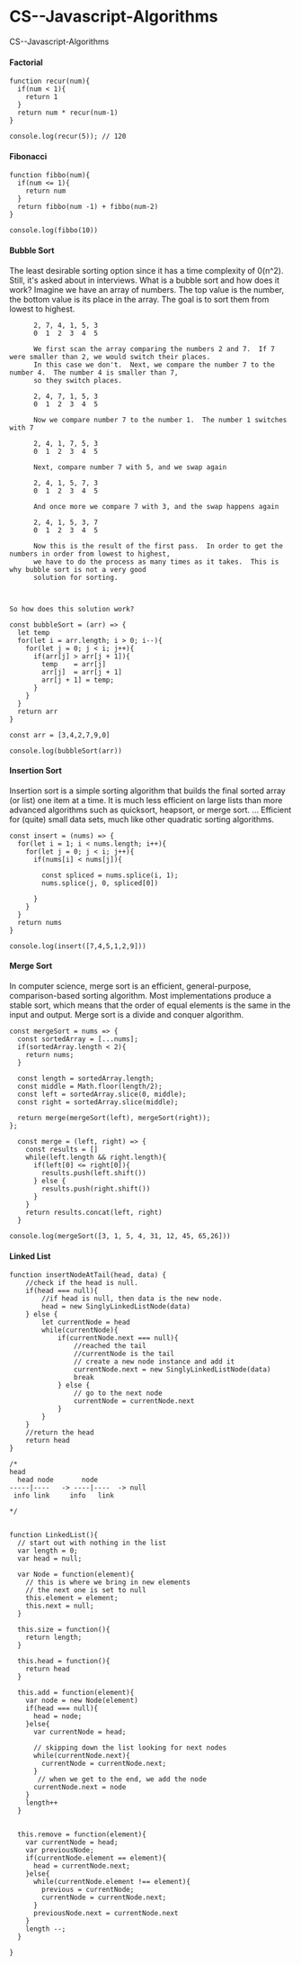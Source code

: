 # CS--Javascript-Algorithms
CS--Javascript-Algorithms


#### Factorial 
```
function recur(num){
  if(num < 1){
    return 1
  }
  return num * recur(num-1)
}

console.log(recur(5)); // 120
```

#### Fibonacci
```
function fibbo(num){
  if(num <= 1){
    return num
  }
  return fibbo(num -1) + fibbo(num-2)
}

console.log(fibbo(10))

```

#### Bubble Sort
The least desirable sorting option since it has a time complexity of 0(n^2).  Still, it's asked about in interviews. What is a bubble sort and how does it work?  Imagine we have an array of numbers. The top value is the number, the bottom value is its place in the array.  The goal is to sort them from lowest to highest.    

```
      2, 7, 4, 1, 5, 3
      0  1  2  3  4  5
      
      We first scan the array comparing the numbers 2 and 7.  If 7 were smaller than 2, we would switch their places.    
      In this case we don't.  Next, we compare the number 7 to the number 4.  The number 4 is smaller than 7,    
      so they switch places.
      
      2, 4, 7, 1, 5, 3
      0  1  2  3  4  5
      
      Now we compare number 7 to the number 1.  The number 1 switches with 7
      
      2, 4, 1, 7, 5, 3
      0  1  2  3  4  5
      
      Next, compare number 7 with 5, and we swap again
      
      2, 4, 1, 5, 7, 3
      0  1  2  3  4  5
      
      And once more we compare 7 with 3, and the swap happens again
      
      2, 4, 1, 5, 3, 7
      0  1  2  3  4  5
      
      Now this is the result of the first pass.  In order to get the numbers in order from lowest to highest,    
      we have to do the process as many times as it takes.  This is why bubble sort is not a very good     
      solution for sorting.
      
```

```

So how does this solution work?  

const bubbleSort = (arr) => {
  let temp
  for(let i = arr.length; i > 0; i--){
    for(let j = 0; j < i; j++){
      if(arr[j] > arr[j + 1]){
        temp    = arr[j]
        arr[j]  = arr[j + 1]
        arr[j + 1] = temp;
      }
    }
  }
  return arr
}

const arr = [3,4,2,7,9,0]
  
console.log(bubbleSort(arr))
```

#### Insertion Sort

Insertion sort is a simple sorting algorithm that builds the final sorted array (or list) one item at a time. It is much less efficient on large lists than more advanced algorithms such as quicksort, heapsort, or merge sort. ... Efficient for (quite) small data sets, much like other quadratic sorting algorithms.

```
const insert = (nums) => {
  for(let i = 1; i < nums.length; i++){
    for(let j = 0; j < i; j++){
      if(nums[i] < nums[j]){
        
        const spliced = nums.splice(i, 1);
        nums.splice(j, 0, spliced[0])
        
      }
    }
  }
  return nums
}

console.log(insert([7,4,5,1,2,9]))
```

#### Merge Sort

In computer science, merge sort is an efficient, general-purpose, comparison-based sorting algorithm. Most implementations produce a stable sort, which means that the order of equal elements is the same in the input and output. Merge sort is a divide and conquer algorithm.

```
const mergeSort = nums => {
  const sortedArray = [...nums];
  if(sortedArray.length < 2){
    return nums;
  }
  
  const length = sortedArray.length;
  const middle = Math.floor(length/2);
  const left = sortedArray.slice(0, middle);
  const right = sortedArray.slice(middle);
  
  return merge(mergeSort(left), mergeSort(right));
};

  const merge = (left, right) => {
    const results = []
    while(left.length && right.length){
      if(left[0] <= right[0]){
        results.push(left.shift())
      } else {
        results.push(right.shift())
      }
    }
    return results.concat(left, right)
  }
  
console.log(mergeSort([3, 1, 5, 4, 31, 12, 45, 65,26]))
```
#### Linked List

```
function insertNodeAtTail(head, data) {
    //check if the head is null. 
    if(head === null){
        //if head is null, then data is the new node. 
        head = new SinglyLinkedListNode(data)
    } else {
        let currentNode = head
        while(currentNode){
            if(currentNode.next === null){
                //reached the tail
                //currentNode is the tail
                // create a new node instance and add it
                currentNode.next = new SinglyLinkedListNode(data)
                break
            } else {
                // go to the next node
                currentNode = currentNode.next
            }
        }
    }
    //return the head
    return head
}
```


```
/*
head
  head node       node
-----|----   -> ----|----  -> null
 info link     info   link

*/


function LinkedList(){
  // start out with nothing in the list
  var length = 0;
  var head = null;
  
  var Node = function(element){
    // this is where we bring in new elements
    // the next one is set to null
    this.element = element;
    this.next = null;
  }
  
  this.size = function(){
    return length;
  }
  
  this.head = function(){
    return head
  }
  
  this.add = function(element){
    var node = new Node(element)
    if(head === null){
      head = node;
    }else{
      var currentNode = head;
      
      // skipping down the list looking for next nodes
      while(currentNode.next){
        currentNode = currentNode.next;
      }
       // when we get to the end, we add the node
      currentNode.next = node
    }
    length++
  }
  
  
  this.remove = function(element){
    var currentNode = head;
    var previousNode;
    if(currentNode.element == element){
      head = currentNode.next;
    }else{
      while(currentNode.element !== element){
        previous = currentNode;
        currentNode = currentNode.next;
      }
      previousNode.next = currentNode.next
    }
    length --;
  }
 
}
```
